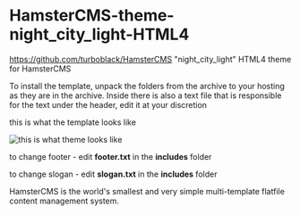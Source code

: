 # HamsterCMS-theme-night_city_light-HTML4

https://github.com/turboblack/HamsterCMS "night_city_light" HTML4 theme for HamsterCMS

To install the template, unpack the folders from the archive to your hosting as they are in the archive.
Inside there is also a text file that is responsible for the text under the header, edit it at your discretion

this is what the template looks like

![this is what theme looks like](http://old.net.eu.org/night_city_light.jpg)

to change footer - edit **footer.txt** in the **includes** folder

to change slogan - edit **slogan.txt** in the **includes** folder

HamsterCMS is the world's smallest and very simple multi-template flatfile content management system.
